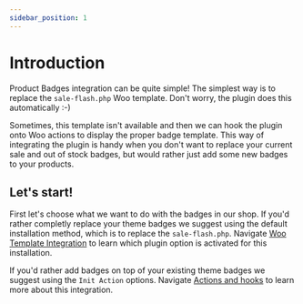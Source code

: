 ```yaml
---
sidebar_position: 1
---
```


# Introduction

Product Badges integration can be quite simple! The simplest way is to replace the `sale-flash.php` Woo template. Don't worry, the plugin does this automatically :-)

Sometimes, this template isn't available and then we can hook the plugin onto Woo actions to display the proper badge template. This way of integrating the plugin is handy when you don't want to replace your current sale and out of stock badges, but would rather just add some new badges to your products.

## Let's start!

First let's choose what we want to do with the badges in our shop. If you'd rather completly replace your theme badges we suggest using the default installation method, which is to replace the `sale-flash.php`. Navigate [Woo Template Integration](./woo-template) to learn which plugin option is activated for this installation.

If you'd rather add badges on top of your existing theme badges we suggest using the `Init Action` options. Navigate [Actions and hooks](./actions-hooks) to learn more about this integration.
